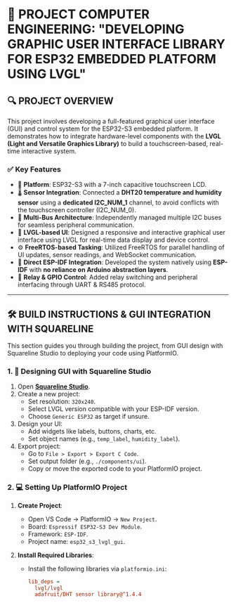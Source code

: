 # 📱 PROJECT COMPUTER ENGINEERING: "DEVELOPING GRAPHIC USER INTERFACE LIBRARY FOR ESP32 EMBEDDED PLATFORM USING LVGL"

## 🔍 PROJECT OVERVIEW

This project involves developing a full-featured graphical user interface (GUI) and control system for the ESP32-S3 embedded platform. It demonstrates how to integrate hardware-level components with the **LVGL (Light and Versatile Graphics Library)** to build a touchscreen-based, real-time interactive system.

### ✅ Key Features

- 🔧 **Platform**: ESP32-S3 with a 7-inch capacitive touchscreen LCD.
- 🌡️ **Sensor Integration**: Connected a **DHT20 temperature and humidity sensor** using a **dedicated I2C_NUM_1** channel, to avoid conflicts with the touchscreen controller (I2C_NUM_0).
- 🧩 **Multi-Bus Architecture**: Independently managed multiple I2C buses for seamless peripheral communication.
- 🎨 **LVGL-based UI**: Designed a responsive and interactive graphical user interface using LVGL for real-time data display and device control.
- ⚙️ **FreeRTOS-based Tasking**: Utilized FreeRTOS for parallel handling of UI updates, sensor readings, and WebSocket communication.
- 🧠 **Direct ESP-IDF Integration**: Developed the system natively using **ESP-IDF** with **no reliance on Arduino abstraction layers**.
- 🔌 **Relay & GPIO Control**: Added relay switching and peripheral interfacing through UART & RS485 protocol.

---

## 🛠️ BUILD INSTRUCTIONS & GUI INTEGRATION WITH SQUARELINE

This section guides you through building the project, from GUI design with Squareline Studio to deploying your code using PlatformIO.

### 1. 📐 **Designing GUI with Squareline Studio**

1. Open **[Squareline Studio](https://squareline.io/)**.
2. Create a new project:
   - Set resolution: `320x240`.
   - Select LVGL version compatible with your ESP-IDF version.
   - Choose `Generic ESP32` as target if unsure.
3. Design your UI:
   - Add widgets like labels, buttons, charts, etc.
   - Set object names (e.g., `temp_label`, `humidity_label`).
4. Export project:
   - Go to `File > Export > Export C Code`.
   - Set output folder (e.g., `./components/ui`).
   - Copy or move the exported code to your PlatformIO project.

### 2. 💻 **Setting Up PlatformIO Project**

1. **Create Project**:
   - Open VS Code → PlatformIO → `New Project`.
   - Board: `Espressif ESP32-S3 Dev Module`.
   - Framework: `ESP-IDF`.
   - Project name: `esp32_s3_lvgl_gui`.

2. **Install Required Libraries**:
   - Install the following libraries via `platformio.ini`:
     ```ini
     lib_deps =
       lvgl/lvgl
       adafruit/DHT sensor library@^1.4.4
     ```
